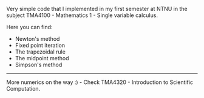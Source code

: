 Very simple code that I implemented in my first semester at NTNU in the subject TMA4100 - Mathematics 1 - Single variable calculus.

Here you can find:
 - Newton's method
 - Fixed point iteration
 - The trapezoidal rule
 - The midpoint method
 - Simpson's method

---------

More numerics on the way :) - Check TMA4320 - Introduction to Scientific Computation.
